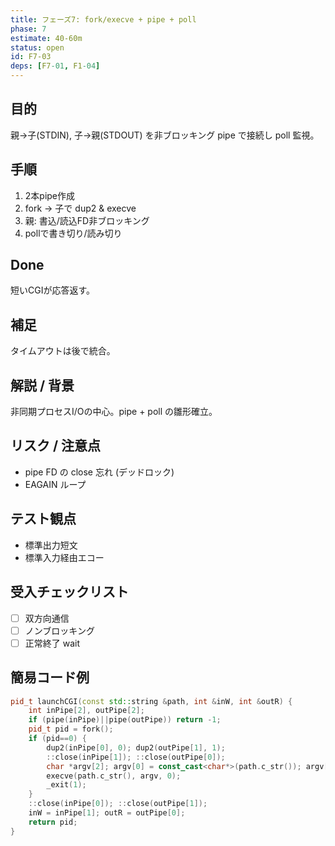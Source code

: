 ```yaml
---
title: フェーズ7: fork/execve + pipe + poll
phase: 7
estimate: 40-60m
status: open
id: F7-03
deps: [F7-01, F1-04]
---
```


## 目的
親→子(STDIN), 子→親(STDOUT) を非ブロッキング pipe で接続し poll 監視。

## 手順
1. 2本pipe作成
2. fork → 子で dup2 & execve
3. 親: 書込/読込FD非ブロッキング
4. pollで書き切り/読み切り

## Done
短いCGIが応答返す。

## 補足
タイムアウトは後で統合。

## 解説 / 背景
非同期プロセスI/Oの中心。pipe + poll の雛形確立。

## リスク / 注意点
- pipe FD の close 忘れ (デッドロック)
- EAGAIN ループ

## テスト観点
- 標準出力短文
- 標準入力経由エコー

## 受入チェックリスト
- [ ] 双方向通信
- [ ] ノンブロッキング
- [ ] 正常終了 wait

## 簡易コード例
```cpp
pid_t launchCGI(const std::string &path, int &inW, int &outR) {
	int inPipe[2], outPipe[2];
	if (pipe(inPipe)||pipe(outPipe)) return -1;
	pid_t pid = fork();
	if (pid==0) {
		dup2(inPipe[0], 0); dup2(outPipe[1], 1);
		::close(inPipe[1]); ::close(outPipe[0]);
		char *argv[2]; argv[0] = const_cast<char*>(path.c_str()); argv[1]=0;
		execve(path.c_str(), argv, 0);
		_exit(1);
	}
	::close(inPipe[0]); ::close(outPipe[1]);
	inW = inPipe[1]; outR = outPipe[0];
	return pid;
}
```

